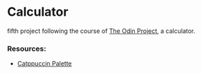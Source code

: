 # Calculator
fifth project following the course of [The Odin Project](https://www.theodinproject.com), a calculator.

### Resources:

- [Catppuccin Palette](https://catppuccin.com/palette)